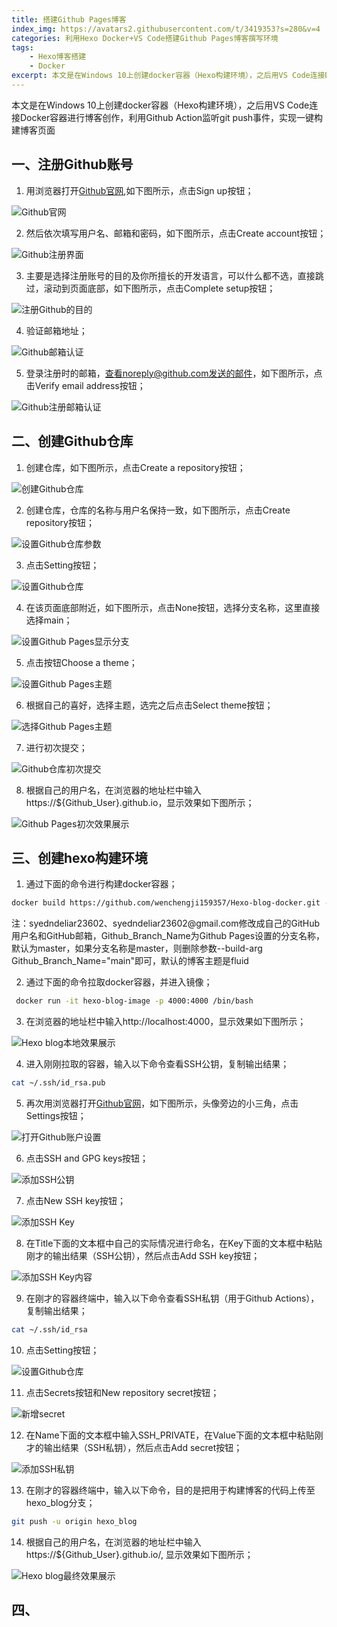 ```yaml
---
title: 搭建Github Pages博客
index_img: https://avatars2.githubusercontent.com/t/3419353?s=280&v=4
categories: 利用Hexo Docker+VS Code搭建Github Pages博客撰写环境
tags: 
    - Hexo博客搭建
    - Docker  
excerpt: 本文是在Windows 10上创建docker容器（Hexo构建环境），之后用VS Code连接Docker容器进行博客创作，利用Github Action监听git push事件，实现一键构建博客页面
---
```


本文是在Windows 10上创建docker容器（Hexo构建环境），之后用VS Code连接Docker容器进行博客创作，利用Github Action监听git push事件，实现一键构建博客页面

## **一、注册Github账号**

1. 用浏览器打开[Github官网](https://github.com/github),如下图所示，点击Sign up按钮；

![Github官网](https://gitee.com/wenchengji/images/raw/master/搭建Github%20Pages博客/01Github官网.png)

2. 然后依次填写用户名、邮箱和密码，如下图所示，点击Create account按钮；

![Github注册界面](https://gitee.com/wenchengji/images/raw/master/搭建Github%20Pages博客/02Github注册界面.png)

3. 主要是选择注册账号的目的及你所擅长的开发语言，可以什么都不选，直接跳过，滚动到页面底部，如下图所示，点击Complete setup按钮；

![注册Github的目的](https://gitee.com/wenchengji/images/raw/master/搭建Github%20Pages博客/03注册Github的目的.png)

4. 验证邮箱地址；

![Github邮箱认证](https://gitee.com/wenchengji/images/raw/master/搭建Github%20Pages博客/04Github邮箱认证.png)

5. 登录注册时的邮箱，查看noreply@github.com发送的邮件，如下图所示，点击Verify email address按钮；

![Github注册邮箱认证](https://gitee.com/wenchengji/images/raw/master/搭建Github%20Pages博客/05Github注册邮箱认证.png)

## **二、创建Github仓库**

1. 创建仓库，如下图所示，点击Create a repository按钮；

![创建Github仓库](https://gitee.com/wenchengji/images/raw/master/搭建Github%20Pages博客/06创建Github仓库.png)

2. 创建仓库，仓库的名称与用户名保持一致，如下图所示，点击Create repository按钮；

![设置Github仓库参数](https://gitee.com/wenchengji/images/raw/master/搭建Github%20Pages博客/07设置Github仓库参数.png)

3. 点击Setting按钮；

![设置Github仓库](https://gitee.com/wenchengji/images/raw/master/搭建Github%20Pages博客/08设置Github仓库.png)

4. 在该页面底部附近，如下图所示，点击None按钮，选择分支名称，这里直接选择main；

![设置Github Pages显示分支](https://gitee.com/wenchengji/images/raw/master/搭建Github%20Pages博客/09设置Github%20Pages显示分支.png)

5. 点击按钮Choose a theme；

![设置Github Pages主题](https://gitee.com/wenchengji/images/raw/master/搭建Github%20Pages博客/10设置Github%20Pages主题.png)

6. 根据自己的喜好，选择主题，选完之后点击Select theme按钮；

![选择Github Pages主题](https://gitee.com/wenchengji/images/raw/master/搭建Github%20Pages博客/11选择Github%20Pages主题.png)

7. 进行初次提交；

![Github仓库初次提交](https://gitee.com/wenchengji/images/raw/master/搭建Github%20Pages博客/12Github仓库初次提交.png)

8. 根据自己的用户名，在浏览器的地址栏中输入https://${Github_User}.github.io，显示效果如下图所示；

![Github Pages初次效果展示](https://gitee.com/wenchengji/images/raw/master/搭建Github%20Pages博客/13Github%20Pages初次效果展示.png)

## **三、创建hexo构建环境**

1. 通过下面的命令进行构建docker容器；

```bash
docker build https://github.com/wenchengji159357/Hexo-blog-docker.git --file Dockerfile --build-arg Github_User="syedndeliar23602" --build-arg Github_Email="syedndeliar23602@gmail.com" --build-arg Github_Branch_Name="main" --tag hexo-blog-image
```

<p class="note note-primary">注：syedndeliar23602、syedndeliar23602@gmail.com修改成自己的GitHub用户名和GitHub邮箱，Github_Branch_Name为Github Pages设置的分支名称，默认为master，如果分支名称是master，则删除参数--build-arg Github_Branch_Name="main"即可，默认的博客主题是fluid</p>

2. 通过下面的命令拉取docker容器，并进入镜像；

```bash
 docker run -it hexo-blog-image -p 4000:4000 /bin/bash
```

3. 在浏览器的地址栏中输入http://localhost:4000，显示效果如下图所示；

![Hexo blog本地效果展示](https://gitee.com/wenchengji/images/raw/master/搭建Github%20Pages博客/14Hexo%20blog本地效果展示.png)

4. 进入刚刚拉取的容器，输入以下命令查看SSH公钥，复制输出结果；

```bash
cat ~/.ssh/id_rsa.pub
```

5. 再次用浏览器打开[Github官网](https://github.com/github)，如下图所示，头像旁边的小三角，点击Settings按钮；

![打开Github账户设置](https://gitee.com/wenchengji/images/raw/master/搭建Github%20Pages博客/15打开Github账户设置.png)

6. 点击SSH and GPG keys按钮；

![添加SSH公钥](https://gitee.com/wenchengji/images/raw/master/搭建Github%20Pages博客/16添加SSH公钥.png)

7. 点击New SSH key按钮；

![添加SSH Key](https://gitee.com/wenchengji/images/raw/master/搭建Github%20Pages博客/17添加SSH%20Key.png)

8. 在Title下面的文本框中自己的实际情况进行命名，在Key下面的文本框中粘贴刚才的输出结果（SSH公钥），然后点击Add SSH key按钮；

![添加SSH Key内容](https://gitee.com/wenchengji/images/raw/master/搭建Github%20Pages博客/18添加SSH%20Key内容.png)

9. 在刚才的容器终端中，输入以下命令查看SSH私钥（用于Github Actions），复制输出结果；

```bash
cat ~/.ssh/id_rsa
```

10. 点击Setting按钮；

![设置Github仓库](https://gitee.com/wenchengji/images/raw/master/搭建Github%20Pages博客/19设置Github仓库.png)

11. 点击Secrets按钮和New repository secret按钮；

![新增secret](https://gitee.com/wenchengji/images/raw/master/搭建Github%20Pages博客/20新增secret.png)

12. 在Name下面的文本框中输入SSH_PRIVATE，在Value下面的文本框中粘贴刚才的输出结果（SSH私钥），然后点击Add secret按钮；

![添加SSH私钥](https://gitee.com/wenchengji/images/raw/master/搭建Github%20Pages博客/21添加SSH私钥.png)

13. 在刚才的容器终端中，输入以下命令，目的是把用于构建博客的代码上传至hexo_blog分支；

```bash
git push -u origin hexo_blog
```

14. 根据自己的用户名，在浏览器的地址栏中输入https://${Github_User}.github.io/, 显示效果如下图所示；

![Hexo blog最终效果展示](https://gitee.com/wenchengji/images/raw/master/搭建Github%20Pages博客/22Hexo%20blog最终效果展示.png)

## **四、**